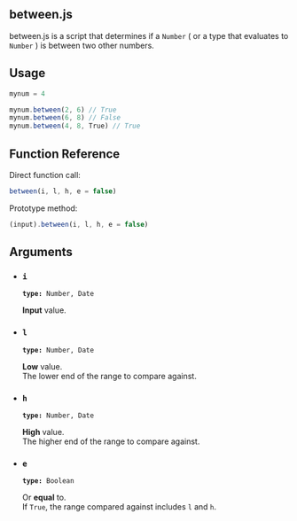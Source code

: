 ## between.js
between.js is a script that determines if a ```Number``` ( or a type that evaluates to ```Number``` ) is between two other numbers.

## Usage
```javascript
mynum = 4

mynum.between(2, 6) // True
mynum.between(6, 8) // False
mynum.between(4, 8, True) // True
```

## Function Reference
Direct function call:
```javascript
between(i, l, h, e = false)
```
Prototype method:
```javascript
(input).between(i, l, h, e = false)
```

## Arguments

* ### ```i```

    <code><b>type:</b> Number, Date</code>  

    **Input** value.

* ### ```l```   

    <code><b>type:</b> Number, Date</code>  

    **Low** value.  
    The lower end of the range to compare against.

* ### ```h```   

    <code><b>type:</b> Number, Date</code>  

    **High** value.  
    The higher end of the range to compare against.

* ### ```e```   

    <code><b>type:</b> Boolean</code>  

    Or **equal** to.  
    If ```True```, the range compared against includes ```l``` and ```h```.